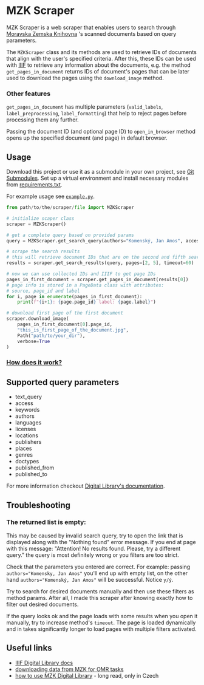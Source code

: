 # MZK Scraper

MZK Scraper is a web scraper that enables users to search through [Moravska Zemska Knihovna](https://www.digitalniknihovna.cz/mzk) 's scanned documents based on query parameters.

The `MZKScraper` class and its methods are used to retrieve IDs of documents that align with the user's specified criteria. After this, these IDs can be used with [IIIF](https://iiif.io/) to retrieve any information about the documents, e.g. the method `get_pages_in_document` returns IDs of document's pages that can be later used to download the pages using the `download_image` method.

### Other features

`get_pages_in_document` has multiple parameters (`valid_labels`, `label_preprocessing`, `label_formatting`) that help to reject pages before processing them any further.

Passing the document ID (and optional page ID) to `open_in_browser` method opens up the specified document (and page) in default browser.

## Usage

Download this project or use it as a submodule in your own project, see [Git Submodules](https://git-scm.com/book/en/v2/Git-Tools-Submodules).
Set up a virtual environment and install necessary modules from [requirements.txt](./requirements.txt).

For example usage see [`example.py`](./example.py).

```python
from path/to/the/scraper/file import MZKScraper

# initialize scaper class
scraper = MZKScraper()

# get a complete query based on provided params
query = MZKScraper.get_search_query(authors="Komenský, Jan Amos", access="public", doctypes="monograph")

# scrape the search results
# this will retrieve document IDs that are on the second and fifth search page
results = scraper.get_search_results(query, pages=[2, 5], timeout=60)

# now we can use collected IDs and IIIF to get page IDs
pages_in_first_document = scraper.get_pages_in_document(results[0])
# page info is stored in a PageData class with attributes:
# source, page_id and label
for i, page in enumerate(pages_in_first_document):
    print(f"{i+1}: {page.page_id} label: {page.label}")

# download first page of the first document
scraper.download_image(
    pages_in_first_document[0].page_id,
    "this_is_first_page_of_the_document.jpg",
    Path("path/to/your_dir"),
    verbose=True
)
```

### [How does it work?](./docs/README.md)

## Supported query parameters

- text_query
- access
- keywords
- authors
- languages
- licenses
- locations
- publishers
- places
- genres
- doctypes
- published_from
- published_to

For more information checkout [Digital Library's documentation](https://www.digitalniknihovna.cz/help).

## Troubleshooting

### The returned list is empty:

This may be caused by invalid search query, try to open the link that is displayed along with the "Nothing found" error message. If you end at page with this message: "Attention! No results found. Please, try a different query." the query is most definitely wrong or you filters are too strict.

Check that the parameters you entered are correct. For example: passing `authors="Komensky, Jan Amos"` you'll end up with empty list, on the other hand `authors="Komenský, Jan Amos"` will be successful. Notice `y/ý`.

Try to search for desired documents manually and then use these filters as method params. After all, I made this scraper after knowing exactly how to filter out desired documents.

If the query looks ok and the page loads with some results when you open it manually, try to increase method's `timeout`. The page is loaded dynamically and in takes significantly longer to load pages with multiple filters activated.

## Useful links

- [IIIF Digital Library docs](https://iiif.digitalniknihovna.cz/)
- [downloading data from MZK for OMR tasks](https://github.com/v-dvorak/omr-layout-analysis)
- [how to use MZK Digital Library](https://www.mzk.cz/sluzby/navody/digitalni-knihovna-mzk) - long read, only in Czech
